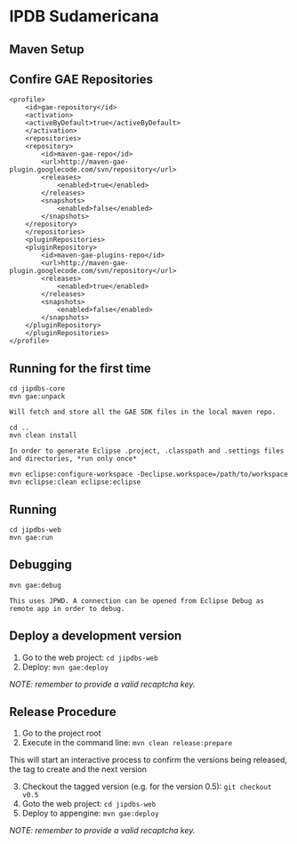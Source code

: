 IPDB Sudamericana
==================

Maven Setup
------------

## Confire GAE Repositories

    <profile>
        <id>gae-repository</id>
        <activation>
        <activeByDefault>true</activeByDefault>
        </activation>
        <repositories>
        <repository>
            <id>maven-gae-repo</id>
            <url>http://maven-gae-plugin.googlecode.com/svn/repository</url>
            <releases>
                <enabled>true</enabled>
            </releases>
            <snapshots>
                <enabled>false</enabled>
            </snapshots>
        </repository>
        </repositories>
        <pluginRepositories>
        <pluginRepository>
            <id>maven-gae-plugins-repo</id>
            <url>http://maven-gae-plugin.googlecode.com/svn/repository</url>
            <releases>
                <enabled>true</enabled>
            </releases>
            <snapshots>
                <enabled>false</enabled>
            </snapshots>
        </pluginRepository>
        </pluginRepositories>
    </profile>

## Running for the first time

    cd jipdbs-core
    mvn gae:unpack

`Will fetch and store all the GAE SDK files in the local maven repo.`

    cd ..
    mvn clean install

`In order to generate Eclipse .project, .classpath and .settings files and directories, *run only once*`

    mvn eclipse:configure-workspace -Declipse.workspace=/path/to/workspace
    mvn eclipse:clean eclipse:eclipse

Running
--------

    cd jipdbs-web
    mvn gae:run

Debugging
----------

    mvn gae:debug

`This uses JPWD. A connection can be opened from Eclipse Debug as remote app in order to debug.`


Deploy a development version
-----------------------------

1. Go to the web project: `cd jipdbs-web`
2. Deploy: `mvn gae:deploy`


*NOTE: remember to provide a valid recaptcha key.*

Release Procedure
-----------------

1. Go to the project root
2. Execute in the command line: `mvn clean release:prepare`

This will start an interactive process to confirm the versions being released, the tag to create and the next version

3. Checkout the tagged version (e.g. for the version 0.5): `git checkout v0.5`
4. Goto the web project: `cd jipdbs-web`
5. Deploy to appengine: `mvn gae:deploy`


*NOTE: remember to provide a valid recaptcha key.*


